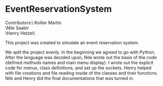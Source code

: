 # EventReservationSystem
Contributors:\ 
  Kollier Martin\
  \Nile Saabir\
  \Henry Hetzel\

This project was created to simulate an event reservation system.

We split the project evenly. In the beginning we agreed to go with Python. After the language was decided upon, Nile wrote out the basis of the code (defined methods names and main menu display). I wrote out the explicit code for menus, class definitions, and set up the sockets. Henry helped with file creations and file reading inside of the classes and their functions. Nile and Henry did the final documentations that was turned in.
